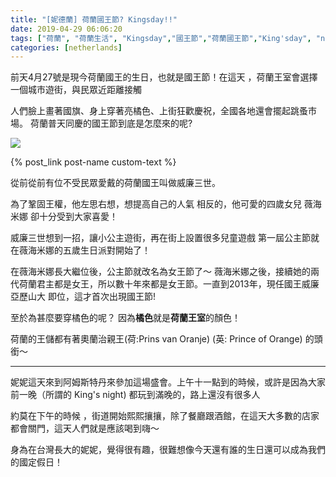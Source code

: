 ```yaml
---
title: "[妮德蘭] 荷蘭國王節? Kingsday!!"
date: 2019-04-29 06:06:20
tags: ["荷蘭", "荷蘭生活", "Kingsday","國王節","荷蘭國王節","King'sday", "netherlands", "Dutch", "Life", "DutchLife", "NL", "workinNetherlands", "lifeinNetherlands"]
categories: [netherlands]
---
```

前天4月27號是現今荷蘭國王的生日，也就是國王節！在這天 ，荷蘭王室會選擇一個城市遊街，與民眾近距離接觸



人們臉上畫著國旗、身上穿著亮橘色、上街狂歡慶祝，全國各地還會擺起跳蚤市場。
荷蘭普天同慶的國王節到底是怎麼來的呢?

![](/images/kingsdayAmsterdam.jpg)

{% post_link post-name custom-text %}

<!--more-->

從前從前有位不受民眾愛戴的荷蘭國王叫做威廉三世。

為了鞏固王權，他左思右想，想提高自己的人氣
相反的，他可愛的四歲女兒 薇海米娜 卻十分受到大家喜愛！

 
 



威廉三世想到一招，讓小公主遊街，再在街上設置很多兒童遊戲
第一屆公主節就在薇海米娜的五歲生日派對開始了！ 


在薇海米娜長大繼位後，公主節就改名為女王節了～
薇海米娜之後，接續她的兩代荷蘭君主都是女王，所以數十年來都是女王節。一直到2013年，現任國王威廉亞歷山大 即位，這才首次出現國王節!

 
 


至於為甚麼要穿橘色的呢？
因為**橘色**就是**荷蘭王室**的顏色！



荷蘭的王儲都有著奧蘭治親王(荷:Prins van Oranje) (英: Prince of Orange) 的頭銜～


------------------------------------------------

 

妮妮這天來到阿姆斯特丹來參加這場盛會。上午十一點到的時候，或許是因為大家前一晚（所謂的 King's night) 都玩到滿晚的，路上還沒有很多人

約莫在下午的時候 ，街道開始熙熙攘攘，除了餐廳跟酒館，在這天大多數的店家都會關門，這天人們就是應該喝到嗨～




身為在台灣長大的妮妮，覺得很有趣，很難想像今天還有誰的生日還可以成為我們的國定假日！
